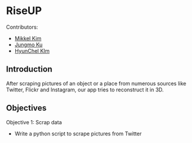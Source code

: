 # RiseUP

Contributors:

 * [Mikkel Kim](https://github.com/MikkelKim)
 * [Jungmo Ku](https://github.com/suhojm)
 * [HyunChel KIm](https://github.com/hyunchel)

## Introduction

After scraping pictures of an object or a place from numerous sources like Twitter, Flickr and Instagram, our app tries to reconstruct it in 3D.

## Objectives

Objective 1: Scrap data

 * Write a python script to scrape pictures from Twitter
